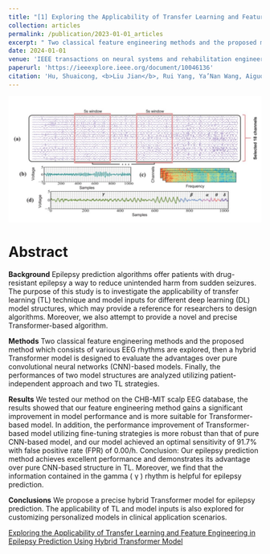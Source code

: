 ```yaml
---
title: "[1] Exploring the Applicability of Transfer Learning and Feature Engineering in Epilepsy Prediction Using Hybrid Transformer Model"
collection: articles
permalink: /publication/2023-01-01_articles
excerpt: " Two classical feature engineering methods and the proposed method which consists of various EEG rhythms are explored, then a hybrid Transformer model is designed to evaluate the advantages over pure convolutional neural networks (CNN)-based models. Finally, the performances of two model structures are analyzed utilizing patient-independent approach and two TL strategies.<br/><br/><img src='/images/TSNRE.jpg'><br/>"
date: 2024-01-01
venue: 'IEEE transactions on neural systems and rehabilitation engineering'
paperurl: 'https://ieeexplore.ieee.org/document/10046136' 
citation: 'Hu, Shuaicong, <b>Liu Jian</b>, Rui Yang, Ya’Nan Wang, Aiguo Wang, Kuanzheng Li, Wenxin Liu, and Cuiwei Yang. "Exploring the applicability of transfer learning and feature engineering in epilepsy prediction using hybrid transformer model." IEEE Transactions on Neural Systems and Rehabilitation Engineering 31 (2023): 1321-1332.'
---
```


![](/images/TSNRE.jpg)

Abstract
==========
**Background**
Epilepsy prediction algorithms offer patients with drug-resistant epilepsy a way to reduce unintended harm from sudden seizures. The purpose of this study is to investigate the applicability of transfer learning (TL) technique and model inputs for different deep learning (DL) model structures, which may provide a reference for researchers to design algorithms. Moreover, we also attempt to provide a novel and precise Transformer-based algorithm. 

**Methods**
Two classical feature engineering methods and the proposed method which consists of various EEG rhythms are explored, then a hybrid Transformer model is designed to evaluate the advantages over pure convolutional neural networks (CNN)-based models. Finally, the performances of two model structures are analyzed utilizing patient-independent approach and two TL strategies. 

**Results**
We tested our method on the CHB-MIT scalp EEG database, the results showed that our feature engineering method gains a significant improvement in model performance and is more suitable for Transformer-based model. In addition, the performance improvement of Transformer-based model utilizing fine-tuning strategies is more robust than that of pure CNN-based model, and our model achieved an optimal sensitivity of 91.7% with false positive rate (FPR) of 0.00/h. Conclusion: Our epilepsy prediction method achieves excellent performance and demonstrates its advantage over pure CNN-based structure in TL. Moreover, we find that the information contained in the gamma ( γ ) rhythm is helpful for epilepsy prediction.

**Conclusions**
We propose a precise hybrid Transformer model for epilepsy prediction. The applicability of TL and model inputs is also explored for customizing personalized models in clinical application scenarios.

<dl>
	<script type="text/javascript" src="//cdn.plu.mx/widget-details.js"></script>
	<a href="10.1109/tnsre.2023.3244045" class="plumx-details" data-site="plum" data-hide-when-empty="true">Exploring the Applicability of Transfer Learning and Feature Engineering in Epilepsy Prediction Using Hybrid Transformer Model</a>
</dl>

<dl>
	<script type="text/javascript" src="https://d1bxh8uas1mnw7.cloudfront.net/assets/embed.js"></script><div class="altmetric-embed" data-badge-type="donut" data-altmetric-id="159566645"></div>
</dl>